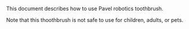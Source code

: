 This document describes how to use Pavel robotics toothbrush.

Note that this thoothbrush is not safe to use for children, adults, or pets.
